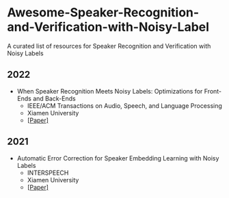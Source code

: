 # Awesome-Speaker-Recognition-and-Verification-with-Noisy-Label
A curated list of resources for Speaker Recognition and Verification with Noisy Labels

## 2022

* When Speaker Recognition Meets Noisy Labels: Optimizations for Front-Ends and Back-Ends
  * IEEE/ACM Transactions on Audio, Speech, and Language Processing
  * Xiamen University
  * [[Paper\]]([https://ieeexplore.ieee.org/document/9763412)

## 2021

* Automatic Error Correction for Speaker Embedding Learning with Noisy Labels
  * INTERSPEECH
  * Xiamen University
  * [[Paper\]](https://www.isca-speech.org/archive/pdfs/interspeech_2021/tong21_interspeech.pdf)

